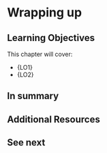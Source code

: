 # Wrapping up



## Learning Objectives

This chapter will cover:

- {LO1}
- {LO2}

## In summary

## Additional Resources

## See next 
